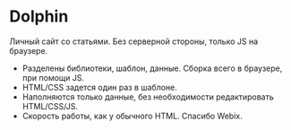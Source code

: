 # Dolphin
Личный сайт со статьями. Без серверной стороны, только JS на браузере. 
- Разделены библиотеки, шаблон, данные. Сборка всего в браузере, при помощи JS. 
- HTML/CSS задется один раз в шаблоне.
- Наполняются только данные, без необходимости редактировать HTML/CSS/JS.
- Скорость работы, как у обычного HTML. Спасибо Webix.
